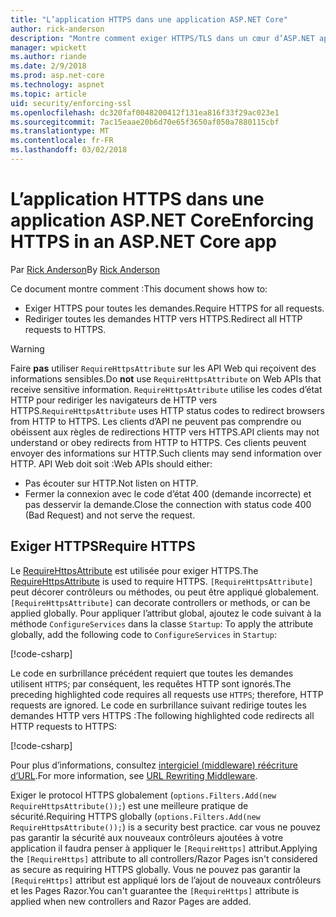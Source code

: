 ```yaml
---
title: "L’application HTTPS dans une application ASP.NET Core"
author: rick-anderson
description: "Montre comment exiger HTTPS/TLS dans un cœur d’ASP.NET application web."
manager: wpickett
ms.author: riande
ms.date: 2/9/2018
ms.prod: asp.net-core
ms.technology: aspnet
ms.topic: article
uid: security/enforcing-ssl
ms.openlocfilehash: dc320faf0048200412f131ea816f33f29ac023e1
ms.sourcegitcommit: 7ac15eaae20b6d70e65f3650af050a7880115cbf
ms.translationtype: MT
ms.contentlocale: fr-FR
ms.lasthandoff: 03/02/2018
---
```

# <a name="enforcing-https-in-an-aspnet-core-app"></a><span data-ttu-id="75eb8-103">L’application HTTPS dans une application ASP.NET Core</span><span class="sxs-lookup"><span data-stu-id="75eb8-103">Enforcing HTTPS in an ASP.NET Core app</span></span>

<span data-ttu-id="75eb8-104">Par [Rick Anderson](https://twitter.com/RickAndMSFT)</span><span class="sxs-lookup"><span data-stu-id="75eb8-104">By [Rick Anderson](https://twitter.com/RickAndMSFT)</span></span>

<span data-ttu-id="75eb8-105">Ce document montre comment :</span><span class="sxs-lookup"><span data-stu-id="75eb8-105">This document shows how to:</span></span>

- <span data-ttu-id="75eb8-106">Exiger HTTPS pour toutes les demandes.</span><span class="sxs-lookup"><span data-stu-id="75eb8-106">Require HTTPS for all requests.</span></span>
- <span data-ttu-id="75eb8-107">Rediriger toutes les demandes HTTP vers HTTPS.</span><span class="sxs-lookup"><span data-stu-id="75eb8-107">Redirect all HTTP requests to HTTPS.</span></span>

> [!WARNING]
> <span data-ttu-id="75eb8-108">Faire **pas** utiliser `RequireHttpsAttribute` sur les API Web qui reçoivent des informations sensibles.</span><span class="sxs-lookup"><span data-stu-id="75eb8-108">Do **not** use `RequireHttpsAttribute` on Web APIs that receive sensitive information.</span></span> <span data-ttu-id="75eb8-109">`RequireHttpsAttribute` utilise les codes d’état HTTP pour rediriger les navigateurs de HTTP vers HTTPS.</span><span class="sxs-lookup"><span data-stu-id="75eb8-109">`RequireHttpsAttribute` uses HTTP status codes to redirect browsers from HTTP to HTTPS.</span></span> <span data-ttu-id="75eb8-110">Les clients d’API ne peuvent pas comprendre ou obéissent aux règles de redirections HTTP vers HTTPS.</span><span class="sxs-lookup"><span data-stu-id="75eb8-110">API clients may not understand or obey redirects from HTTP to HTTPS.</span></span> <span data-ttu-id="75eb8-111">Ces clients peuvent envoyer des informations sur HTTP.</span><span class="sxs-lookup"><span data-stu-id="75eb8-111">Such clients may send information over HTTP.</span></span> <span data-ttu-id="75eb8-112">API Web doit soit :</span><span class="sxs-lookup"><span data-stu-id="75eb8-112">Web APIs should either:</span></span>
>
>* <span data-ttu-id="75eb8-113">Pas écouter sur HTTP.</span><span class="sxs-lookup"><span data-stu-id="75eb8-113">Not listen on HTTP.</span></span>
>* <span data-ttu-id="75eb8-114">Fermer la connexion avec le code d’état 400 (demande incorrecte) et pas desservir la demande.</span><span class="sxs-lookup"><span data-stu-id="75eb8-114">Close the connection with status code 400 (Bad Request) and not serve the request.</span></span>

## <a name="require-https"></a><span data-ttu-id="75eb8-115">Exiger HTTPS</span><span class="sxs-lookup"><span data-stu-id="75eb8-115">Require HTTPS</span></span>

<span data-ttu-id="75eb8-116">Le [RequireHttpsAttribute](/dotnet/api/Microsoft.AspNetCore.Mvc.RequireHttpsAttribute) est utilisée pour exiger HTTPS.</span><span class="sxs-lookup"><span data-stu-id="75eb8-116">The [RequireHttpsAttribute](/dotnet/api/Microsoft.AspNetCore.Mvc.RequireHttpsAttribute) is used to require HTTPS.</span></span> <span data-ttu-id="75eb8-117">`[RequireHttpsAttribute]` peut décorer contrôleurs ou méthodes, ou peut être appliqué globalement.</span><span class="sxs-lookup"><span data-stu-id="75eb8-117">`[RequireHttpsAttribute]` can decorate controllers or methods, or can be applied globally.</span></span> <span data-ttu-id="75eb8-118">Pour appliquer l’attribut global, ajoutez le code suivant à la méthode `ConfigureServices` dans la classe `Startup`: </span><span class="sxs-lookup"><span data-stu-id="75eb8-118">To apply the attribute globally, add the following code to `ConfigureServices` in `Startup`:</span></span>

[!code-csharp[](authentication/accconfirm/sample/WebApp1/Startup.cs?name=snippet2&highlight=4-999)]

<span data-ttu-id="75eb8-119">Le code en surbrillance précédent requiert que toutes les demandes utilisent `HTTPS`; par conséquent, les requêtes HTTP sont ignorés.</span><span class="sxs-lookup"><span data-stu-id="75eb8-119">The preceding highlighted code requires all requests use `HTTPS`; therefore, HTTP requests are ignored.</span></span> <span data-ttu-id="75eb8-120">Le code en surbrillance suivant redirige toutes les demandes HTTP vers HTTPS :</span><span class="sxs-lookup"><span data-stu-id="75eb8-120">The following highlighted code redirects all HTTP requests to HTTPS:</span></span>

[!code-csharp[](authentication/accconfirm/sample/WebApp1/Startup.cs?name=snippet_AddRedirectToHttps&highlight=7-999)]

<span data-ttu-id="75eb8-121">Pour plus d’informations, consultez [intergiciel (middleware) réécriture d’URL](xref:fundamentals/url-rewriting).</span><span class="sxs-lookup"><span data-stu-id="75eb8-121">For more information, see [URL Rewriting Middleware](xref:fundamentals/url-rewriting).</span></span>

<span data-ttu-id="75eb8-122">Exiger le protocol HTTPS globalement (`options.Filters.Add(new RequireHttpsAttribute());`) est une meilleure pratique de sécurité.</span><span class="sxs-lookup"><span data-stu-id="75eb8-122">Requiring HTTPS globally (`options.Filters.Add(new RequireHttpsAttribute());`) is a security best practice.</span></span> <span data-ttu-id="75eb8-123">car vous ne pouvez pas garantir la sécurité aux nouveaux contrôleurs ajoutées à votre application il faudra penser à appliquer le `[RequireHttps]` attribut.</span><span class="sxs-lookup"><span data-stu-id="75eb8-123">Applying the `[RequireHttps]` attribute to all controllers/Razor Pages isn't considered as secure as requiring HTTPS globally.</span></span> <span data-ttu-id="75eb8-124">Vous ne pouvez pas garantir la `[RequireHttps]` attribut est appliqué lors de l’ajout de nouveaux contrôleurs et les Pages Razor.</span><span class="sxs-lookup"><span data-stu-id="75eb8-124">You can't guarantee the `[RequireHttps]` attribute is applied when new controllers and Razor Pages are added.</span></span>